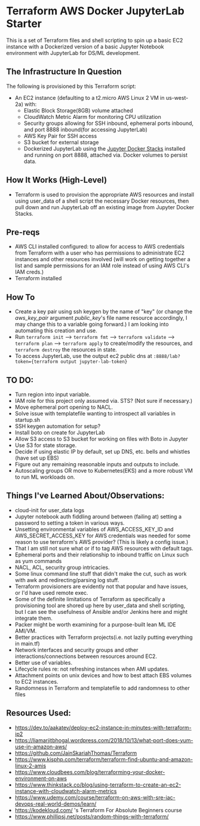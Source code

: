 # Terraform AWS Docker JupyterLab Starter

This is a set of Terraform files and shell scripting to spin up a basic EC2 instance with a Dockerized version of a basic Jupyter Notebook environment with JupyterLab for DS/ML development.

## The Infrastructure In Question

The following is provisioned by this Terraform script:

- An EC2 instance (defaulting to a t2.micro AWS Linux 2 VM in us-west-2a) with:
  - Elastic Block Storage(8GB) volume attached
  - CloudWatch Metric Alarm for monitoring CPU utilization
  - Security groups allowing for SSH inbound, ephemeral ports inbound, and port 8888 inbound(for accessing JupyterLab)
  - AWS Key Pair for SSH access
  - S3 bucket for external storage
  - Dockerized JupyterLab using the [Jupyter Docker Stacks](https://jupyter-docker-stacks.readthedocs.io/en/latest/index.html) installed and running on port 8888, attached via. Docker volumes to persist data.

## How It Works (High-Level)

- Terraform is used to provision the appropriate AWS resources and install using user_data of a shell script the necessary Docker resources, then pull down and run JupyterLab off an existing image from Jupyter Docker Stacks.

## Pre-reqs

- AWS CLI installed configured: to allow for access to AWS credentials from Terraform with a user who has permissions to administrate EC2 instances and other resources involved (will work on getting together a list and sample permissions for an IAM role instead of using AWS CLI's IAM creds.)
- Terraform installed

## How To

- Create a key pair using ssh keygen by the name of "key" (or change the _aws_key_pair_ argument _public_key_'s file name resource accordingly, I may change this to a variable going forward.) I am looking into automating this creation and use.
- Run `terraform init` --> `terraform fmt` --> `terraform validate` --> `terraform plan` --> `terraform apply` to create/modify the resources, and `terraform destroy` the resources in state.
- To access JupyterLab, use the output ec2 public dns at `:8888/lab?token={terraform output jupyter-lab-token}`

## TO DO:

- Turn region into input variable.
- IAM role for this project only assumed via. STS? (Not sure if necessary.)
- Move ephemeral port opening to NACL.
- Solve issue with templatefile wanting to introspect all variables in startup.sh
- SSH keygen automation for setup?
- Install boto on create for JupyterLab
- Allow S3 access to S3 bucket for working on files with Boto in Jupyter
- Use S3 for state storage.
- Decide if using elastic IP by default, set up DNS, etc. bells and whistles (have set up EBS)
- Figure out any remaining reasonable inputs and outputs to include.
- Autoscaling groups OR move to Kubernetes(EKS) and a more robust VM to run ML workloads on.

## Things I've Learned About/Observations:

- cloud-init for user_data logs
- Jupyter notebook auth fiddling around between (failing at) setting a password to setting a token in various ways.
- Unsetting environmental variables of AWS_ACCESS_KEY_ID and AWS_SECRET_ACCESS_KEY for AWS credentials was needed for some reason to use terraform's AWS provider? (This is likely a config issue.)
- That I am still not sure what or if to tag AWS resources with default tags.
- Ephemeral ports and their relationship to inbound traffic on Linux such as yum commands
- NACL, ACL, security group intricacies.
- Some linux command line stuff that didn't make the cut, such as work with awk and redirecting/parsing log stuff.
- Terraform provisioners are evidently not that popular and have issues, or I'd have used remote exec.
- Some of the definite limitations of Terraform as specifically a provisioning tool are shored up here by user_data and shell scripting, but I can see the usefulness of Ansible and/or Jenkins here and might integrate them.
- Packer might be worth examining for a purpose-built lean ML IDE AMI/VM.
- Better practices with Terraform projects(i.e. not lazily putting everything in main.tf)
- Network interfaces and security groups and other interactions/connections between resources around EC2.
- Better use of variables.
- Lifecycle rules re: not refreshing instances when AMI updates.
- Attachment points on unix devices and how to best attach EBS volumes to EC2 instances.
- Randomness in Terraform and templatefile to add randomness to other files

## Resources Used:

- https://dev.to/aakatev/deploy-ec2-instance-in-minutes-with-terraform-ip2
- https://liamarjitbhogal.wordpress.com/2018/10/13/what-port-does-yum-use-in-amazon-aws/
- https://github.com/JainSkariahThomas/Terraform
- https://www.kisphp.com/terraform/terraform-find-ubuntu-and-amazon-linux-2-amis
- https://www.cloudbees.com/blog/terraforming-your-docker-environment-on-aws
- https://www.thinkstack.co/blog/using-terraform-to-create-an-ec2-instance-with-cloudwatch-alarm-metrics
- https://www.udemy.com/course/terraform-on-aws-with-sre-iac-devops-real-world-demos/learn/
- https://kodekloud.com/ 's Terraform For Absolute Beginners course
- https://www.phillipsj.net/posts/random-things-with-terraform/
